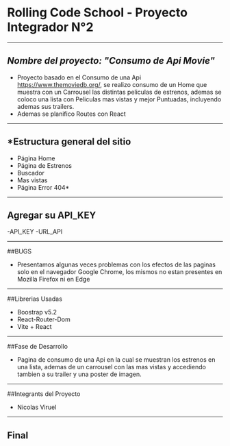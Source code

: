 # Rolling Code School - Proyecto Integrador N°2

------------


## *Nombre del proyecto: "Consumo de Api Movie"*
-  Proyecto basado en el Consumo de una Api https://www.themoviedb.org/, se realizo consumo de un Home que muestra con un Carrousel las distintas peliculas de estrenos, ademas se coloco una lista con Peliculas mas vistas y mejor Puntuadas, incluyendo ademas sus trailers.
- Ademas se planifico Routes con React

------------

## *Estructura general del sitio



- Página Home
- Página de Estrenos
- Buscador
- Mas vistas
- Página Error 404*

------------

## Agregar su API_KEY

-API_KEY
-URL_API





------------


##BUGS
- Presentamos algunas veces problemas con los efectos de las paginas solo en el navegador Google Chrome, los mismos no estan presentes en Mozilla Firefox ni en Edge

------------

##Librerias Usadas
- Boostrap v5.2
- React-Router-Dom
- Vite + React

------------

##Fase de Desarrollo
- Pagina de consumo de una Api en la cual se muestran los estrenos en una lista, ademas de un carrousel con las mas vistas y accediendo tambien a su trailer y una poster de imagen.

------------

##Integrants del Proyecto
- Nicolas Viruel

------------



## Final
